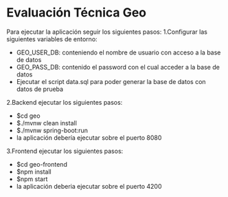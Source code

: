 # Evaluación Técnica Geo

Para ejecutar la aplicación seguir los siguientes pasos:
1.Configurar las siguientes variables de entorno:
- GEO_USER_DB: conteniendo el nombre de usuario con acceso a la base de datos
- GEO_PASS_DB: contenido el password con el cual acceder a la base de datos
- Ejecutar el script data.sql para poder generar la base de datos con datos de prueba

2.Backend ejecutar los siguientes pasos: 
- $cd geo
- $./mvnw clean install
- $./mvnw spring-boot:run
- la aplicación debería ejecutar sobre el puerto 8080

3.Frontend ejecutar los siguientes pasos:
- $cd geo-frontend
- $npm install
- $npm start
- la aplicación deberia ejecutar sobre el puerto 4200
